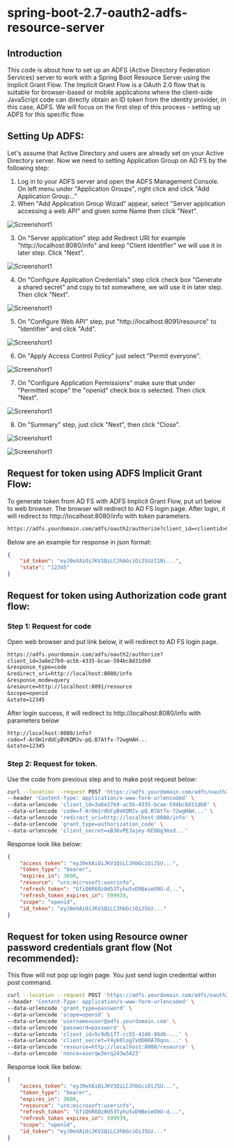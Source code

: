 # spring-boot-2.7-oauth2-adfs-resource-server
## Introduction
This code is about how to set up an ADFS (Active Directory Federation Services) server to work with a Spring Boot Resource Server using the Implicit Grant Flow. The Implicit Grant Flow is a OAuth 2.0 flow that is suitable for browser-based or mobile applications where the client-side JavaScript code can directly obtain an ID token from the identity provider, in this case, ADFS. We will focus on the first step of this process - setting up ADFS for this specific flow.

## Setting Up ADFS:
Let's assume that Active Directory and users are already set on your Active Directory server. Now we need to setting Application Group on AD FS by the following step:
1. Log in to your ADFS server and open the ADFS Management Console. On left menu under "Application Groups", right click and click "Add Application Group..."
2. When "Add Application Group Wizad" appear, select "Server application accessing a web API" and given some Name then click "Next".

![Screenshort1](images/Screenshot%20from%202023-09-26%2013-01-47.png)

3. On "Server application" step add Redirect URI for example "http://localhost:8080/info" and keep "Client Identifier" we will use it in later step. Click "Next".

![Screenshort1](images/Screenshot%20from%202023-09-26%2013-03-00.png)

4. On "Configure Application Credentials" step click check box "Generate a shared secret" and copy to txt somewhere, we will use it in later step. Then click "Next".

![Screenshort1](images/Screenshot%20from%202023-09-26%2013-03-09.png)

5. On "Configure Web API" step, put "http://localhost:8091/resource" to "Identifier" and click "Add".

![Screenshort1](images/Screenshot%20from%202023-09-26%2013-03-35.png)

6. On "Apply Access Control Policy" just select "Permit everyone".

![Screenshort1](images/Screenshot%20from%202023-09-26%2013-03-44.png)

7. On "Configure Application Permissions" make sure that under "Permitted scope" the "openid" check box is selected. Then click "Next".

![Screenshort1](images/Screenshot%20from%202023-09-26%2013-03-52.png)

8. On "Summary" step, just click "Next", then click "Close".

![Screenshort1](images/Screenshot%20from%202023-09-26%2013-04-04.png)

![Screenshort1](images/Screenshot%20from%202023-09-26%2013-04-11.png)

## Request for token using ADFS Implicit Grant Flow:
To generate token from AD FS with ADFS Implicit Grant Flow, put url below to web browser. The browser will redirect to AD FS login page. After login, it will redirect to http://localhost:8080/info with token parameters.
```txt
https://adfs.yourdomain.com/adfs/oauth2/authorize?client_id=<clientid>&response_type=id_token&redirect_uri=http://localhost:8080/info&scope=openid&response_mode=fragment&state=12345&nonce=<generated random nonce>&resource=http://localhost:8091/resource
```
Below are an example for response in json format:
```json
{
    "id_token": "eyJ0eXAiOiJKV1QiLCJhbGciOiJSUzI1Ni...",
    "state": "12345"
}
```
## Request for token using Authorization code grant flow:
### Step 1: Request for code
Open web browser and put link below, it will redirect to AD FS login page.
```txt
https://adfs.yourdomain.com/adfs/oauth2/authorize?
client_id=3a6e27b9-ac5b-4335-bcae-594bc8d31db0
&response_type=code
&redirect_uri=http://localhost:8080/info
&response_mode=query
&resource=http://localhost:8091/resource
&scope=openid
&state=12345
```
After login success, it will redirect to http://localhost:8080/info with parameters below
```txt
http://localhost:8080/info?
code=f-ArOm1rdUCyBVKQMJv-pQ.B7Atfx-72wgHAH...
&state=12345
```
### Step 2: Request for token.
Use the code from previous step and to make post request below:

```bash
curl --location --request POST 'https://adfs.yourdomain.com/adfs/oauth2/token' \
--header 'Content-Type: application/x-www-form-urlencoded' \
--data-urlencode 'client_id=3a6e27b9-ac5b-4335-bcae-594bc8d31db0' \
--data-urlencode 'code=f-ArOm1rdUCyBVKQMJv-pQ.B7Atfx-72wgHAH...' \
--data-urlencode 'redirect_uri=http://localhost:8080/info' \
--data-urlencode 'grant_type=authorization_code' \
--data-urlencode 'client_secret=xB36vPEJajey-KEOOg3msd...'
```
Response look like below:
```json
{
    "access_token": "eyJ0eXAiOiJKV1QiLCJhbGciOiJSU...",
    "token_type": "bearer",
    "expires_in": 3600,
    "resource": "urn:microsoft:userinfo",
    "refresh_token": "GfiQ6R6Oz0d53Tyhu5vD9BeieO9U-d...",
    "refresh_token_expires_in": 599939,
    "scope": "openid",
    "id_token": "eyJ0eXAiOiJKV1QiLCJhbGciOiJSUz..."
}
```
## Request for token using Resource owner password credentials grant flow (Not recommended):
This flow will not pop up login page. You just send login credential within post command.
```bash
curl --location --request POST 'https://adfs.yourdomain.com/adfs/oauth2/token' \
--header 'Content-Type: application/x-www-form-urlencoded' \
--data-urlencode 'grant_type=password' \
--data-urlencode 'scope=openid' \
--data-urlencode 'username=user@adfs.yourdomain.com' \
--data-urlencode 'password=password' \
--data-urlencode 'client_id=5c9db177-cc55-41d6-98db-...' \
--data-urlencode 'client_secret=Y4yk0log7xUD6RA70qns...' \
--data-urlencode 'resource=http://localhost:8080/resource' \
--data-urlencode 'nonce=aserqw3erq243w3423'
```
Response look like below:
```json
{
    "access_token": "eyJ0eXAiOiJKV1QiLCJhbGciOiJSU...",
    "token_type": "bearer",
    "expires_in": 3600,
    "resource": "urn:microsoft:userinfo",
    "refresh_token": "GfiQ6R6Oz0d53Tyhu5vD9BeieO9U-d...",
    "refresh_token_expires_in": 599939,
    "scope": "openid",
    "id_token": "eyJ0eXAiOiJKV1QiLCJhbGciOiJSUz..."
}
```
